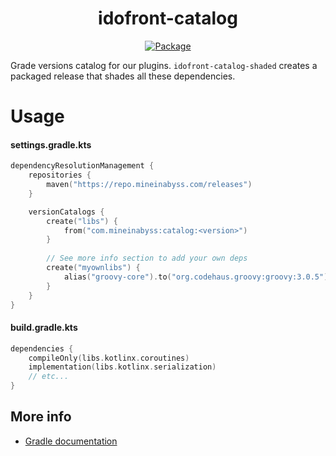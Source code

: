 <div align="center">

# idofront-catalog
[![Package](https://img.shields.io/maven-metadata/v?metadataUrl=https://repo.mineinabyss.com/releases/com/mineinabyss/catalog/maven-metadata.xml)](https://repo.mineinabyss.com/#/releases/com/mineinabyss/catalog)
</div>

Grade versions catalog for our plugins. `idofront-catalog-shaded` creates a packaged release that shades all these dependencies.

# Usage

#### settings.gradle.kts

```kotlin
dependencyResolutionManagement {
    repositories {
        maven("https://repo.mineinabyss.com/releases")
    }

    versionCatalogs {
        create("libs") {
            from("com.mineinabyss:catalog:<version>")
        }
        
        // See more info section to add your own deps
        create("myownlibs") {
            alias("groovy-core").to("org.codehaus.groovy:groovy:3.0.5")
        }
    }
}
```

#### build.gradle.kts

```kotlin
dependencies {
    compileOnly(libs.kotlinx.coroutines)
    implementation(libs.kotlinx.serialization)
    // etc...
}
```

## More info

- [Gradle documentation](https://docs.gradle.org/current/userguide/platforms.html)
